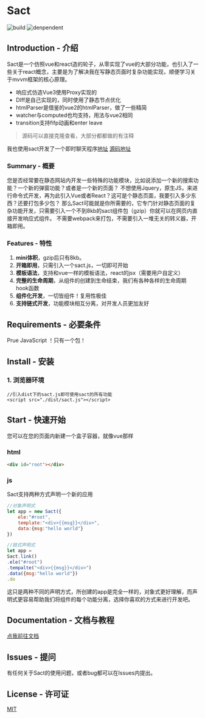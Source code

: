 

# Sact
![build](https://img.shields.io/badge/build-passing-brightgreen.svg)
![denpendent](https://img.shields.io/badge/denpendent-Prue%20JavaScript-blueviolet.svg)


## Introduction - 介绍
Sact是一个仿照vue和react造的轮子，从零实现了vue的大部分功能，也引入了一些关于react概念，主要是为了解决我在写静态页面时复杂功能实现，顺便学习关于mvvm框架的核心原理。

* 响应式仿造Vue3使用Proxy实现的
* DIff是自己实现的，同时使用了静态节点优化
* htmlParser是借鉴的vue2的htmlParser，做了一些精简
* watcher与computed也均支持，用法与vue2相同
* transition支持fifp动画和enter leave

>源码可以直接克隆查看，大部分都都做的有注释

我也使用sact开发了一个即时聊天程序[地址](https://www.jiandanmaimai.cn/web/IM/index.html)
[源码地址](https://gitee.com/SHIR0HA/jiandanmaimai-im)


### Summary - 概要
您是否经常要在静态网站内开发一些特殊的功能模块，比如说添加一个新的搜索功能？一个新的弹窗功能？或者是一个新的页面？
不想使用Jquery，原生JS，来进行命令式开发，再为此引入Vue或者React？这可是个静态页面，我要引入多少东西？还要打包多少包？
那么Sact可能就是你所需要的，它专门针对静态页面的复杂功能开发，只需要引入一个不到8kb的sact组件包（gzip）你就可以在网页内直接开发响应式组件。
不需要webpack来打包，不需要引入一堆无关的转义器，开箱即用。


### Features - 特性
1. **mini体积**，gzip后只有8kb。
2. **开箱即用**，只需引入一个sact.js，一切即可开始
3. **模板语法**，支持和vue一样的模板语法，react的jsx（需要用户自定义）
4. **完整的生命周期**，从组件的创建到生命结束，我们有各种各样的生命周期hook函数
5. **组件化开发**，一切皆组件！复用性极佳
6. **支持链式开发**，功能模块相互分离，对开发人员更加友好
## Requirements - 必要条件
Prue JavaScript ！只有一个包！
## Install - 安装
### 1. 浏览器环境
```
//引入dist下的sact.js即可使用sact的所有功能
<script src="./dist/sact.js"></script>
```
## Start - 快速开始

您可以在您的页面内新建一个盒子容器，就像vue那样
### html

```html
<div id="root"></div>
```
### js
Sact支持两种方式声明一个新的应用
```javascript
//对象声明式
let app = new Sact({
    ele:"#root",
    template:"<div>{{msg}}</div>",
    data:{msg:"hello world"}
})
```
```javascript
//链式声明式
let app = 
Sact.link()
.ele("#root")
.tempalte("<div>{{msg}}</div>")
.data({msg:"hello world"})
.do
```
这只是两种不同的声明方式，所创建的app是完全一样的，对象式更好理解，而声明式更容易帮助我们将组件的每个功能分离，选择你喜欢的方式来进行开发吧。

## Documentation - 文档与教程
[点我前往文档](http://shir0ha.gitee.io/sact/#/)
## Issues - 提问
有任何关于Sact的使用问题，或者bug都可以在Issues内提出。
## License - 许可证
[MIT](https://opensource.org/licenses/MIT)
